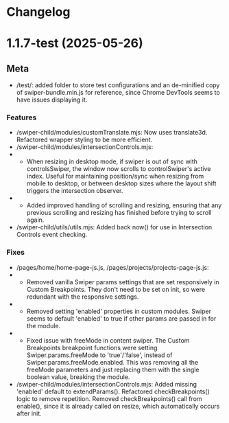 # Changelog

# 1.1.7-test (2025-05-26)

## Meta 
 - /test/: added folder to store test configurations and an de-minified copy of swiper-bundle.min.js for reference, since Chrome DevTools seems to have issues displaying it. 

### Features
- /swiper-child/modules/customTranslate.mjs: Now uses translate3d. Refactored wrapper styling to be more efficient. 
- /swiper-child/modules/intersectionControls.mjs: 
- - When resizing in desktop mode, if swiper is out of sync with controlsSwiper, the window now scrolls to controlSwiper's active index. Useful for maintaining position/sync when resizing from mobile to desktop, or between desktop sizes where the layout shift triggers the intersection observer.
- - Added improved handling of scrolling and resizing, ensuring that any previous scrolling and resizing has finished before trying to scroll again.
- /swiper-child/utils/utils.mjs: Added back now() for use in Intersection Controls event checking. 


### Fixes
- /pages/home/home-page-js.js, /pages/projects/projects-page-js.js: 
- - Removed vanilla Swiper params settings that are set responsively in Custom Breakpoints. They don't need to be set on init, so were redundant with the responsive settings. 
- - Removed setting 'enabled' properties in custom modules. Swiper seems to default 'enabled' to true if other params are passed in for the module.
- - Fixed issue with freeMode in content swiper. The Custom Breakpoints breakpoint functions were setting Swiper.params.freeMode to 'true'/'false', instead of Swiper.params.freeMode.enabled. This was removing all the freeMode parameters and just replacing them with the single boolean value, breaking the module. 
- /swiper-child/modules/intersectionControls.mjs: Added missing 'enabled' default to extendParams(). Refactored checkBreakpoints() logic to remove repetition. Removed checkBreakpoints() call from enable(), since it is already called on resize, which automatically occurs after init. 
 
